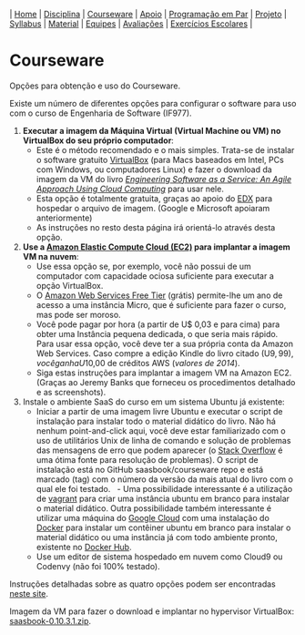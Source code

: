 | [Home](https://github.com/vinicius3w/if977) | [Disciplina](/pages/disciplina.md) | [Courseware](/pages/courseware.md) | [Apoio](/pages/apoio.md) | [Programação em Par](/pages/pairprogramming.md) | [Projeto](/pages/projeto.md) | [Syllabus](/pages/syllabus.md) | [Material](/pages/material.md) | [Equipes](/pages/equipes.md) | [Avaliações](/pages/avaliacoes.md) | [Exercícios Escolares](/pages/exerciciosescolares.md) |

# Courseware

Opções para obtenção e uso do Courseware.

Existe um número de diferentes opções para configurar o software para uso com o curso de Engenharia de Software (IF977).

1. **Executar a imagem da Máquina Virtual (Virtual Machine ou VM) no VirtualBox do seu próprio computador**:
    - Este é o método recomendado e o mais simples. Trata-se de instalar o software gratuito [VirtualBox](http://virtualbox.org/) (para Macs baseados em Intel, PCs com Windows, ou computadores Linux) e fazer o download da imagem da VM do livro [_Engineering Software as a Service: An Agile Approach Using Cloud Computing_](http://www.saasbook.info/) para usar nele.
    - Esta opção é totalmente gratuita, graças ao apoio do [EDX](http://edx.org/) para hospedar o arquivo de imagem. (Google e Microsoft apoiaram anteriormente)
    - As instruções no resto desta página irá orientá-lo através desta opção.
2. **Use a [Amazon Elastic Compute Cloud (EC2)](http://aws.amazon.com/ec2/) para implantar a imagem VM na nuvem**:
    - Use essa opção se, por exemplo, você não possui de um computador com capacidade ociosa suficiente para executar a opção VirtualBox.
    - O [Amazon Web Services Free Tier](http://aws.amazon.com/free) (grátis) permite-lhe um ano de acesso a uma instância Micro, que é suficiente para fazer o curso, mas pode ser moroso.
    - Você pode pagar por hora (a partir de U$ 0,03 e para cima) para obter uma Instância pequena dedicada, o que seria mais rápido. Para usar essa opção, você deve ter a sua própria conta da Amazon Web Services. Caso compre a edição Kindle do livro citado (U$9,99), você ganha U$10,00 de créditos AWS (_valores de 2014_).
    - Siga estas instruções para implantar a imagem VM na Amazon EC2. (Graças ao Jeremy Banks que forneceu os procedimentos detalhado e as screenshots).
3. Instale o ambiente SaaS do curso em um sistema Ubuntu já existente:
    - Iniciar a partir de uma imagem livre Ubuntu e executar o script de instalação para instalar todo o material didático do livro. Não há nenhum point-and-click aqui, você deve estar familiarizado com o uso de utilitários Unix de linha de comando e solução de problemas das mensagens de erro que podem aparecer (o [Stack Overflow](http://stackoverflow.com/) é uma ótima fonte para resolução de problemas). O script de instalação está no GitHub saasbook/courseware repo  e está marcado (tag) com o número da versão da mais atual do livro com o qual ele foi testado.
    - Uma possibilidade interessante é a utilização de [vagrant](http://www.vagrantup.com/) para criar uma instância ubuntu em branco para instalar o material didático. Outra possibilidade também interessante é utilizar uma máquina do [Google Cloud](https://cloud.google.com/) com uma instalação do [Docker](http://www.docker.com) para instalar um contêiner ubuntu em branco para instalar o material didático ou uma instância já com todo ambiente pronto, existente no [Docker Hub](https://hub.docker.com/).
    - Use um editor de sistema hospedado em nuvem como Cloud9 ou Codenvy (não foi 100% testado).

Instruções detalhadas sobre as quatro opções podem ser encontradas [neste site](http://www.saasbook.info/bookware-vm-instructions).

Imagem da VM para fazer o download e implantar no hypervisor VirtualBox: [saasbook-0.10.3.1.zip](http://dekr0bcnl4w2b.cloudfront.net/saasbook-0.10.3.1.zip).
